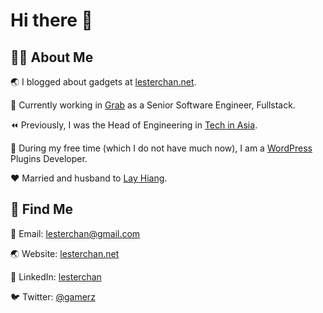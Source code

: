 # Hi there 👋

## 👨‍💻 About Me
🌏 I blogged about gadgets at [lesterchan.net](https://lesterchan.net).

🥞 Currently working in [Grab](https://grab.com) as a Senior Software Engineer, Fullstack.

⏪ Previously, I was the Head of Engineering in [Tech in Asia](https://www.techinasia.com).

🔌 During my free time (which I do not have much now), I am a [WordPress](https://wordpress.org)  Plugins Developer.

❤️ Married and husband to [Lay Hiang](https://github.com/layhiang).

## 🔎 Find Me
📧 Email: lesterchan@gmail.com

🌏 Website: [lesterchan.net](https://lesterchan.net)

💼 LinkedIn: [lesterchan](https://www.linkedin.com/in/lesterchan)

🐦 Twitter: [@gamerz](https://twitter.com/gamerz)
